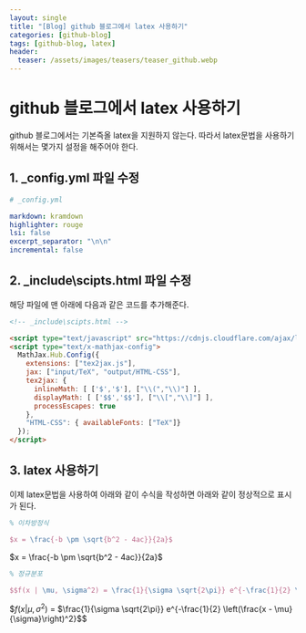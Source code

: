 ```yaml
---
layout: single
title: "[Blog] github 블로그에서 latex 사용하기"
categories: [github-blog]
tags: [github-blog, latex]
header:
  teaser: /assets/images/teasers/teaser_github.webp
---
```


# github 블로그에서 latex 사용하기

github 블로그에서는 기본즉올 latex을 지원하지 않는다. 따라서 latex문법을 사용하기 위해서는 몇가지 설정을 해주어야 한다.

## 1. \_config.yml 파일 수정

```yaml
# _config.yml

markdown: kramdown
highlighter: rouge
lsi: false
excerpt_separator: "\n\n"
incremental: false
```

## 2. \_include\scipts.html 파일 수정

해당 파일에 맨 아래에 다음과 같은 코드를 추가해준다.

```html
<!-- _include\scipts.html -->

<script type="text/javascript" src="https://cdnjs.cloudflare.com/ajax/libs/mathjax/2.7.5/latest.js?config=TeX-AMS-MML_HTMLorMML"></script>
<script type="text/x-mathjax-config">
  MathJax.Hub.Config({
    extensions: ["tex2jax.js"],
    jax: ["input/TeX", "output/HTML-CSS"],
    tex2jax: {
      inlineMath: [ ['$','$'], ["\\(","\\)"] ],
      displayMath: [ ['$$','$$'], ["\\[","\\]"] ],
      processEscapes: true
    },
    "HTML-CSS": { availableFonts: ["TeX"]}
  });
</script>
```

## 3. latex 사용하기

이제 latex문법을 사용하여 아래와 같이 수식을 작성하면 아래와 같이 정상적으로 표시가 된다.

```latex
% 이차방정식

$x = \frac{-b \pm \sqrt{b^2 - 4ac}}{2a}$
```

$x = \frac{-b \pm \sqrt{b^2 - 4ac}}{2a}$

```latex
% 정규분포

$$f(x | \mu, \sigma^2) = \frac{1}{\sigma \sqrt{2\pi}} e^{-\frac{1}{2} \left(\frac{x - \mu}{\sigma}\right)^2}$$
```

$$f(x | \mu, \sigma^2)$ = $\frac{1}{\sigma \sqrt{2\pi}} e^{-\frac{1}{2} \left(\frac{x - \mu}{\sigma}\right)^2}$$
